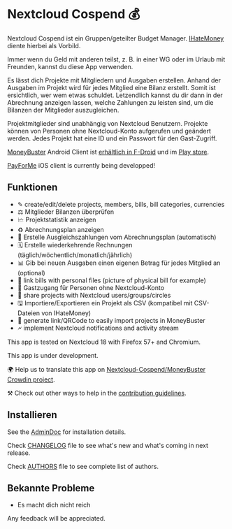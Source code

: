 # Nextcloud Cospend 💰

Nextcloud Cospend ist ein Gruppen/geteilter Budget Manager. [IHateMoney](https://github.com/spiral-project/ihatemoney/) diente hierbei als Vorbild.

Immer wenn du Geld mit anderen teilst, z. B. in einer WG oder im Urlaub mit Freunden, kannst du diese App verwenden.

Es lässt dich Projekte mit Mitgliedern und Ausgaben erstellen. Anhand der Ausgaben im Projekt wird für jedes Mitglied eine Bilanz erstellt. Somit ist ersichtlich, wer wem etwas schuldet. Letzendlich kannst du dir dann in der Abrechnung anzeigen lassen, welche Zahlungen zu leisten sind, um die Bilanzen der Mitglieder auszugleichen.

Projektmitglieder sind unabhängig von Nextcloud Benutzern. Projekte können von Personen ohne Nextcloud-Konto aufgerufen und geändert werden. Jedes Projekt hat eine ID und ein Passwort für den Gast-Zugriff.

[MoneyBuster](https://gitlab.com/eneiluj/moneybuster) Android Client ist [erhältlich in F-Droid](https://f-droid.org/packages/net.eneiluj.moneybuster/) und im [Play store](https://play.google.com/store/apps/details?id=net.eneiluj.moneybuster).

[PayForMe](https://github.com/mayflower/PayForMe) iOS client is currently being developped!

## Funktionen

* ✎ create/edit/delete projects, members, bills, bill categories, currencies
* ⚖ Mitglieder Bilanzen überprüfen
* 🗠 Projektstatistik anzeigen
* ♻ Abrechnungsplan anzeigen
* 🎇 Erstelle Ausgleichszahlungen vom Abrechnungsplan (automatisch)
* 🗓 Erstelle wiederkehrende Rechnungen (täglich/wöchentlich/monatlich/jährlich)
* 📊 Gib bei neuen Ausgaben einen eigenen Betrag für jedes Mitglied an (optional)
* 🔗 link bills with personal files (picture of physical bill for example)
* 👩 Gastzugang für Personen ohne Nextcloud-Konto
* 👫 share projects with Nextcloud users/groups/circles
* 🖫 Importiere/Exportieren ein Projekt als CSV (kompatibel mit CSV-Dateien von IHateMoney)
* 🔗 generate link/QRCode to easily import projects in MoneyBuster
* 🗲 implement Nextcloud notifications and activity stream

This app is tested on Nextcloud 18 with Firefox 57+ and Chromium.

This app is under development.

🌍 Help us to translate this app on [Nextcloud-Cospend/MoneyBuster Crowdin project](https://crowdin.com/project/moneybuster).

⚒ Check out other ways to help in the [contribution guidelines](https://gitlab.com/eneiluj/cospend-nc/blob/master/CONTRIBUTING.md).

## Installieren

See the [AdminDoc](https://gitlab.com/eneiluj/cospend-nc/wikis/admindoc) for installation details.

Check [CHANGELOG](https://gitlab.com/eneiluj/cospend-nc/blob/master/CHANGELOG.md#change-log) file to see what's new and what's coming in next release.

Check [AUTHORS](https://gitlab.com/eneiluj/cospend-nc/blob/master/AUTHORS.md#authors) file to see complete list of authors.

## Bekannte Probleme

* Es macht dich nicht reich

Any feedback will be appreciated.
